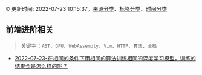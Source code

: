 :alarm_clock: 更新时间: 2022-07-23 10:15:37。[来源分类](../README.md)、[标签分类](../TAGS.md)、[时间分类](../TIMELINE.md)

## 前端进阶相关


> 关键字：`AST`、`GPU`、`WebAssembly`、`Vim`、`HTTP`、`算法`、`全栈`



- [2022-07-23-在相同的条件下用相同的算法训练相同的深度学习模型，训练的结果会是怎么样的呢？](https://www.v2ex.com/t/868224) 